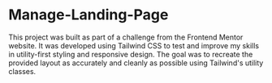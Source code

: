 # Manage-Landing-Page
This project was built as part of a challenge from the Frontend Mentor website. It was developed using Tailwind CSS to test and improve my skills in utility-first styling and responsive design. The goal was to recreate the provided layout as accurately and cleanly as possible using Tailwind's utility classes.
